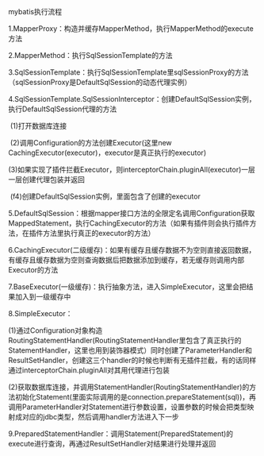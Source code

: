 mybatis执行流程

1.MapperProxy：构造并缓存MapperMethod，执行MapperMethod的execute方法

2.MapperMethod：执行SqlSessionTemplate的方法

3.SqlSessionTemplate：执行SqlSessionTemplate里sqlSessionProxy的方法（sqlSessionProxy是DefaultSqlSession的动态代理实例）

4.SqlSessionTemplate.SqlSessionInterceptor：创建DefaultSqlSession实例，执行DefaultSqlSession代理的方法

​	(1)打开数据库连接

​	(2)调用Configuration的方法创建Executor(这里new CachingExecutor(executor)，executor是真正执行的executor)

​	(3)如果实现了插件拦截Executor，则interceptorChain.pluginAll(executor)一层一层创建代理包装并返回

​	(f4)创建DefaultSqlSession实例，里面包含了创建的executor

5.DefaultSqlSession：根据mapper接口方法的全限定名调用Configuration获取MappedStatement，执行CachingExecutor的方法（如果有插件则会执行插件方法，在插件方法里执行真正的executor的方法）

6.CachingExecutor(二级缓存)：如果有缓存且缓存数据不为空则直接返回数据，有缓存且缓存数据为空则查询数据后把数据添加到缓存，若无缓存则调用内部Executor的方法

7.BaseExecutor(一级缓存)：执行抽象方法，进入SimpleExecutor，这里会把结果加入到一级缓存中

8.SimpleExecutor：

​	(1)通过Configuration对象构造RoutingStatementHandler(RoutingStatementHandler里包含了真正执行的StatementHandler，这里也用到装饰器模式）同时创建了ParameterHandler和ResultSetHandler，创建这三个handler的时候也判断有无插件拦截，有的话同样通过interceptorChain.pluginAll对其用代理进行包装

​	(2)获取数据库连接，并调用StatementHandler(RoutingStatementHandler)的方法初始化Statement(里面实际调用的是connection.prepareStatement(sql))，再调用ParameterHandler对Statement进行参数设置，设置参数的时候会把类型映射成对应的jdbc类型，然后调用handler方法进入下一步

9.PreparedStatementHandler：调用Statement(PreparedStatement)的execute进行查询，再通过ResultSetHandler对结果进行处理并返回

